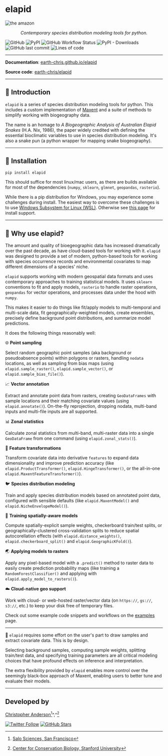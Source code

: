 # elapid

<img src="https://earth-chris.github.io/elapid/img/amazon.jpg" alt="the amazon"/>

<p align="center">
  <em>Contemporary species distribution modeling tools for python.</em>
</p>

![GitHub](https://img.shields.io/github/license/earth-chris/elapid)
![PyPI](https://img.shields.io/pypi/v/elapid)
![GitHub Workflow Status](https://img.shields.io/github/workflow/status/earth-chris/elapid/docs)
![PyPI - Downloads](https://img.shields.io/pypi/dm/elapid)
![GitHub last commit](https://img.shields.io/github/last-commit/earth-chris/elapid)
![Lines of code](https://img.shields.io/tokei/lines/github/earth-chris/elapid)

---

**Documentation**: [earth-chris.github.io/elapid](https://earth-chris.github.io/elapid)

**Source code**: [earth-chris/elapid](https://github.com/earth-chris/elapid)

---

## :snake: Introduction

`elapid` is a series of species distribution modeling tools for python. This includes a custom implementation of [Maxent][home-maxent] and a suite of methods to simplify working with biogeography data.

The name is an homage to *A Biogeographic Analysis of Australian Elapid Snakes* (H.A. Nix, 1986), the paper widely credited with defining the essential bioclimatic variables to use in species distribution modeling. It's also a snake pun (a python wrapper for mapping snake biogeography).

---

## :seedling: Installation

```bash
pip install elapid
```

This should suffice for most linux/mac users, as there are builds available for most of the dependencies (`numpy`, `sklearn`, `glmnet`, `geopandas`, `rasterio`).

While there is a pip distribution for Windows, you may experience some challenges during install. The easiest way to overcome these challenges is to use [Windows Subsystem for Linux (WSL)](https://docs.microsoft.com/en-us/windows/wsl/about). Otherwise see [this page](/install) for install support.

---

## :deciduous_tree: Why use elapid?

The amount and quality of bioegeographic data has increased dramatically over the past decade, as have cloud-based tools for working with it. `elapid` was designed to provide a set of modern, python-based tools for working with species occurrence records and environmental covariates to map different dimensions of a species' niche.

`elapid` supports working with modern geospatial data formats and uses contemporary approaches to training statistical models. It uses `sklearn` conventions to fit and apply models, `rasterio` to handle raster operations, `geopandas` for vector operations, and processes data under the hood with `numpy`.

This makes it easier to do things like fit/apply models to multi-temporal and multi-scale data, fit geographically-weighted models, create ensembles, precisely define background point distributions, and summarize model predictions.

It does the following things reasonably well:

:globe_with_meridians: **Point sampling**

Select random geographic point samples (aka background or pseudoabsence points) within polygons or rasters, handling `nodata` locations, as well as sampling from bias maps (using `elapid.sample_raster()`, `elapid.sample_vector()`, or `elapid.sample_bias_file()`).

:chart_with_upwards_trend: **Vector annotation**

Extract and annotate point data from rasters, creating `GeoDataFrames` with sample locations and their matching covariate values (using `elapid.annotate()`). On-the-fly reprojection, dropping nodata, multi-band inputs and multi-file inputs are all supported.

:bar_chart: **Zonal statistics**

Calculate zonal statistics from multi-band, multi-raster data into a single `GeoDataFrame` from one command (using `elapid.zonal_stats()`).

:bug: **Feature transformations**

Transform covariate data into derivative `features` to expand data dimensionality and improve prediction accuracy (like `elapid.ProductTransformer()`, `elapid.HingeTransformer()`, or the all-in-one `elapid.MaxentFeatureTransformer()`).

:bird: **Species distribution modeling**

Train and apply species distribution models based on annotated point data, configured with sensible defaults (like `elapid.MaxentModel()` and `elapid.NicheEnvelopeModel()`).

:satellite: **Training spatially-aware models**

Compute spatially-explicit sample weights, checkerboard train/test splits, or geographically-clustered cross-validation splits to reduce spatial autocorellation effects (with `elapid.distance_weights()`, `elapid.checkerboard_split()` and `elapid.GeographicKFold()`).

:earth_asia: **Applying models to rasters**

Apply any pixel-based model with a `.predict()` method to raster data to easily create prediction probability maps (like training a `RandomForestClassifier()` and applying with `elapid.apply_model_to_rasters()`).

:cloud: **Cloud-native geo support**

Work with cloud- or web-hosted raster/vector data (on `https://`, `gs://`, `s3://`, etc.) to keep your disk free of temporary files.

Check out some example code snippets and workflows on the [examples](examples/geo) page.

---

:snake: `elapid` requires some effort on the user's part to draw samples and extract covariate data. This is by design.

Selecting background samples, computing sample weights, splitting train/test data, and specifying training parameters are all critical modeling choices that have profound effects on inference and interpretation.

The extra flexibility provided by `elapid` enables more control over the seemingly black-box approach of Maxent, enabling users to better tune and evaluate their models.

---

## Developed by

[Christopher Anderson](https://cbanderson.info)[^1]^,^[^2]

<a href="https://twitter.com/earth_chris">![Twitter Follow](https://img.shields.io/twitter/follow/earth_chris)</a>
<a href="https://github.com/earth-chris">![GitHub Stars](https://img.shields.io/github/stars/earth-chris?affiliations=OWNER%2CCOLLABORATOR&style=social)</a>

[home-maxent]: https://biodiversityinformatics.amnh.org/open_source/maxent/
[r-maxnet]: https://github.com/mrmaxent/maxnet
[^1]: [Salo Sciences, San Francisco](https://salo.ai)
[^2]: [Center for Conservation Biology, Stanford University](https://ccb.stanford.edu)

